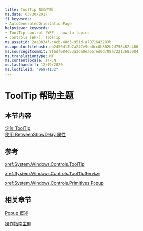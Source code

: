 ```yaml
---
title: ToolTip 帮助主题
ms.date: 03/30/2017
f1_keywords:
- AutoGeneratedOrientationPage
helpviewer_keywords:
- ToolTip control [WPF], how-to topics
- controls [WPF], ToolTip
ms.assetid: 2aa88347-c4cb-48d3-951d-a7072643283b
ms.openlocfilehash: eb2450d13b7a247e9eb0cc0b802b2d758482c466
ms.sourcegitcommit: 9f6df084c53a3da0ea657ed0d708a72213683084
ms.translationtype: MT
ms.contentlocale: zh-CN
ms.lasthandoff: 12/09/2020
ms.locfileid: "96974132"
---
```

# <a name="tooltip-how-to-topics"></a>ToolTip 帮助主题
## <a name="in-this-section"></a>本节内容  
 [定位 ToolTip](how-to-position-a-tooltip.md)  
  [使用 BetweenShowDelay 属性](how-to-use-the-betweenshowdelay-property.md)  
  
## <a name="reference"></a>参考  
 <xref:System.Windows.Controls.ToolTip>  
  
 <xref:System.Windows.Controls.ToolTipService>  
  
 <xref:System.Windows.Controls.Primitives.Popup>  
  
## <a name="related-sections"></a>相关章节  
 [Popup 概述](popup-overview.md)  
  
 [操作指南主题](popup-how-to-topics.md)

